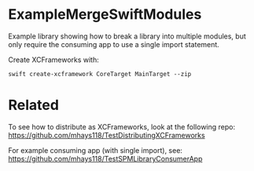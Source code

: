 # ExampleMergeSwiftModules

Example library showing how to break a library into multiple modules, but only require the consuming app to use a single import statement.

Create XCFrameworks with:
```
swift create-xcframework CoreTarget MainTarget --zip
```

# Related
To see how to distribute as XCFrameworks, look at the following repo:
https://github.com/mhays118/TestDistributingXCFrameworks


For example consuming app (with single import), see:
https://github.com/mhays118/TestSPMLibraryConsumerApp
